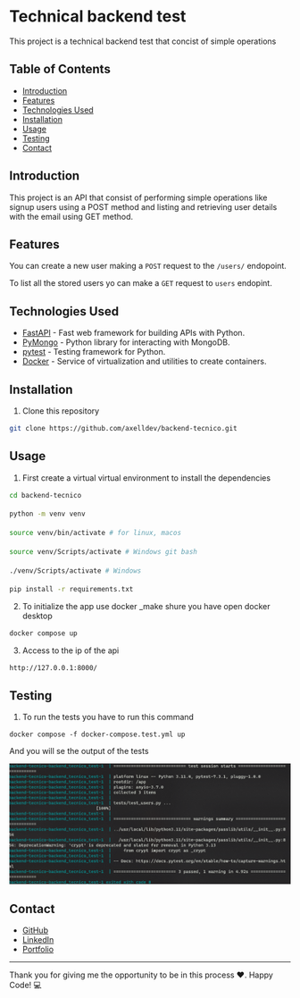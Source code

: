 # Technical backend test

This project is a technical backend test that concist of simple operations

## Table of Contents

- [Introduction](#introduction)
- [Features](#features)
- [Technologies Used](#technologies-used)
- [Installation](#installation)
- [Usage](#usage)
- [Testing](#testing)
- [Contact](#contact)

## Introduction

This project is an API that consist of performing simple operations like signup users using a POST method and listing and retrieving user details with the email using GET method.

## Features

You can create a new user making a `POST` request to the `/users/` endopoint.

To list all the stored users yo can make a `GET` request to `users` endopint.

## Technologies Used

- [FastAPI](https://fastapi.tiangolo.com/) - Fast web framework for building APIs with Python.
- [PyMongo](https://pymongo.readthedocs.io/) - Python library for interacting with MongoDB.
- [pytest](https://docs.pytest.org/) - Testing framework for Python.
- [Docker](https://www.docker.com/products/docker-desktop/) - Service of virtualization and utilities to create containers.

## Installation

1. Clone this repository

```bash
git clone https://github.com/axelldev/backend-tecnico.git
```

## Usage

1. First create a virtual virtual environment to install the dependencies

```bash
cd backend-tecnico

python -m venv venv 

source venv/bin/activate # for linux, macos

source venv/Scripts/activate # Windows git bash

./venv/Scripts/activate # Windows

pip install -r requirements.txt
```

2. To initialize the app use docker _make shure you have open docker desktop

```bash
docker compose up
```

3. Access to the ip of the api

```
http://127.0.0.1:8000/
```

## Testing

1. To run the tests you have to run this command
```
docker compose -f docker-compose.test.yml up
```
And you will se the output of the tests

![Alt text](image.png)

## Contact

- [GitHub](https://github.com/axelldev/backend-tecnico)
- [LinkedIn](https://www.linkedin.com/in/axell2552/)
- [Portfolio](https://axell-software-developer.netlify.app/)

---
Thank you for giving me the opportunity to be in this process ❤️.
Happy Code! 💻